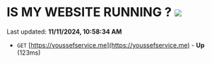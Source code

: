 # IS MY WEBSITE RUNNING ? [![](https://img.shields.io/static/v1?label=Sponsor&message=%E2%9D%A4&logo=GitHub&color=%23fe8e86)](https://github.com/sponsors/Youssef-Lehmam)

Last updated: **11/11/2024, 10:58:34 AM**

- `GET` [https://youssefservice.me](https://youssefservice.me) - **Up** (123ms)
